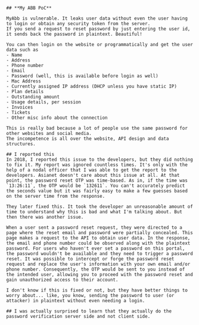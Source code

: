     ## **My ABB PoC**

    MyAbb is vulnerable. It leaks user data without even the user having to login or obtain any security token from the server.  
    If you send a request to reset password by just entering the user id, it sends back the password in plaintext. Beautiful!

    You can then login on the website or programmatically and get the user data such as 
    - Name
    - Address
    - Phone number
    - Email
    - Password (well, this is available before login as well)
    - Mac Address 
    - Currently assigned IP address (DHCP unless you have static IP)
    - Plan details
    - Outstanding amount
    - Usage details, per session
    - Invoices
    - Tickets
    - Other misc info about the connection

    This is really bad because a lot of people use the same password for other websites and social media. 
    The incompetence is all over the website, API design and data structures.

    ## I reported this
    In 2018, I reported this issue to the developers, but they did nothing to fix it. My report was ignored countless times. It's only with the help of a nodal officer that I was able to get the report to the developers. Asianet doesn't care about this issue at all. At that point, the password reset OTP was time-based. As in, if the time was `13:26:11`, the OTP would be `132611`. You can't accurately predict the seconds value but it was fairly easy to make a few guesses based on the server time from the response. 

    They later fixed this. It took the developer an unreasonable amount of time to understand why this is bad and what I'm talking about. But then there was another issue. 

    When a user sent a password reset request, they were directed to a page where the reset email and password were partially concealed. This page makes a request to the API to obtain user data. In the response, the email and phone number could be observed along with the plaintext password. For users who haven't ever set a password on this portal, the password wouldn't be available and they need to trigger a password reset. It was possible to intercept or forge the password reset request and replace the user's information with your own email and/or phone number. Consequently, the OTP would be sent to you instead of the intended user, allowing you to proceed with the password reset and gain unauthorized access to their account.

    I don't know if this is fixed or not, but they have better things to worry about... like, you know, sending the password to user (or attacker) in plaintext without even needing a login.

    ## I was actually surprised to learn that they actually do the password verification server side and not client side. 

